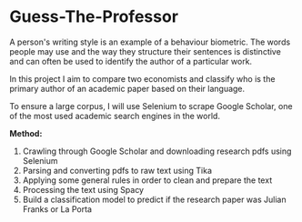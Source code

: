 # Guess-The-Professor

A person's writing style is an example of a behaviour biometric. The words people may use and the way they structure their sentences is distinctive and can often be used to identify the author of a particular work. 

In this project I aim to compare two economists and classify who is the primary author of an academic paper based on their language. 

To ensure a large corpus, I will use Selenium to scrape Google Scholar, one of the most used academic search engines in the world. 

**Method:**
1. Crawling through Google Scholar and downloading research pdfs using Selenium
2. Parsing and converting pdfs to raw text using Tika 
3. Applying some general rules in order to clean and prepare the text
4. Processing the text using Spacy 
5. Build a classification model to predict if the research paper was Julian Franks or La Porta


